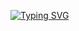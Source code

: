 [![Typing SVG](https://readme-typing-svg.demolab.com?font=Fira+Code&duration=3000&pause=1000&random=false&width=435&lines=Application+Desktop+using+Qt%2FCpp)](https://git.io/typing-svg)

